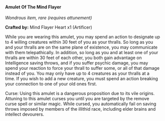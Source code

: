 #### Amulet Of The Mind Flayer
_Wondrous item, rare (requires attunement)_

**Crafted by:** Mind Flayer Heart x1 (Artificer)

While you are wearing this amulet, you may spend an action to designate up to 4 willing creatures within 30 feet of you as your thralls. So long as you and your thralls are on the same plane of existence, you may communicate with them telepathically.
In addition, so long as you and at least one of your thralls are within 30 feet of each other, you both gain advantage on Intelligence saving throws, and if you suffer psychic damage, you may spend your reaction to force your thrall to suffer some, or all of that damage instead of you. You may only have up to 4 creatures as your thralls at a time. If you wish to add a new creature, you must spend an action breaking your connection to one of your old ones first.

Curse: Using this amulet is a dangerous proposition due to its vile origins. Attuning to this amulet curses you until you are targeted by the remove curse spell or similar magic. While cursed, you automatically fail on saving throws imposed by members of the illithid race, including elder brains and intellect devourers.
